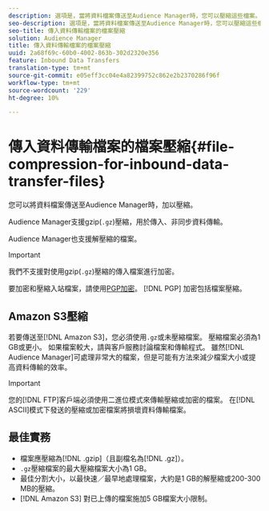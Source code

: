 ```yaml
---
description: 選項是，當將資料檔案傳送至Audience Manager時，您可以壓縮這些檔案。
seo-description: 選項是，當將資料檔案傳送至Audience Manager時，您可以壓縮這些檔案。
seo-title: 傳入資料傳輸檔案的檔案壓縮
solution: Audience Manager
title: 傳入資料傳輸檔案的檔案壓縮
uuid: 2a68f69c-60b0-4002-863b-302d2320e356
feature: Inbound Data Transfers
translation-type: tm+mt
source-git-commit: e05eff3cc04e4a82399752c862e2b2370286f96f
workflow-type: tm+mt
source-wordcount: '229'
ht-degree: 10%

---
```



# 傳入資料傳輸檔案的檔案壓縮{#file-compression-for-inbound-data-transfer-files}

您可以將資料檔案傳送至Audience Manager時，加以壓縮。

<!-- inbound-file-compression.xml -->

Audience Manager支援gzip(`.gz`)壓縮，用於傳入、非同步資料傳輸。

Audience Manager也支援解壓縮的檔案。

>[!IMPORTANT]
>
>我們不支援對使用gzip(`.gz`)壓縮的傳入檔案進行加密。
>
>要加密和壓縮入站檔案，請使用[PGP加密](../../../integration/sending-audience-data/batch-data-transfer-explained/inbound-file-encryption.md)。 [!DNL PGP] 加密包括檔案壓縮。

## Amazon S3壓縮

若要傳送至[!DNL Amazon S3]，您必須使用`.gz`或未壓縮檔案。 壓縮檔案必須為1 GB或更小。 如果檔案較大，請與客戶服務討論檔案和傳輸程式。 雖然[!DNL Audience Manager]可處理非常大的檔案，但是可能有方法來減少檔案大小或提高資料傳輸的效率。

>[!IMPORTANT]
>
>您的[!DNL FTP]客戶端必須使用二進位模式來傳輸壓縮或加密的檔案。 在[!DNL ASCII]模式下發送的壓縮或加密檔案將損壞資料傳輸檔案。

## 最佳實務

* 檔案應壓縮為[!DNL .gzip]（且副檔名為[!DNL .gz]）。
* `.gz`壓縮檔案的最大壓縮檔案大小為1 GB。
* 最佳分割大小，以最快速／最早地處理檔案，大約是1 GB的解壓縮或200-300 MB的壓縮。
* [!DNL Amazon S3] 對已上傳的檔案施加5 GB檔案大小限制。
